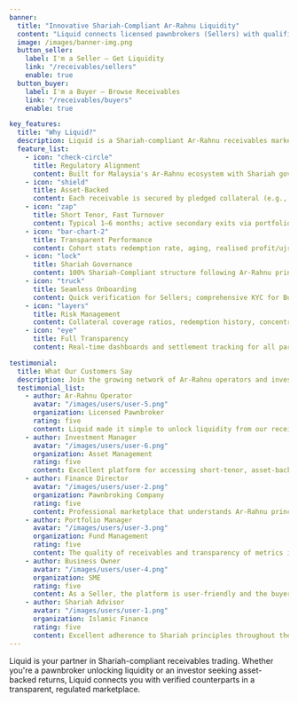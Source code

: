 ```yaml
---
banner:
  title: "Innovative Shariah-Compliant Ar-Rahnu Liquidity"
  content: "Liquid connects licensed pawnbrokers (Sellers) with qualified Buyers to trade Shariah-compliant Ar-Rahnu receivables. Asset-backed, short-tenor, transparent."
  image: /images/banner-img.png
  button_seller:
    label: I'm a Seller – Get Liquidity
    link: "/receivables/sellers"
    enable: true
  button_buyer:
    label: I'm a Buyer – Browse Receivables
    link: "/receivables/buyers"
    enable: true

key_features:
  title: "Why Liquid?"
  description: Liquid is a Shariah-compliant Ar-Rahnu receivables marketplace built for Malaysia's ecosystem with regulatory alignment, asset-backing, and transparent performance.
  feature_list:
    - icon: "check-circle"
      title: Regulatory Alignment
      content: Built for Malaysia's Ar-Rahnu ecosystem with Shariah governance and audit trail.
    - icon: "shield"
      title: Asset-Backed
      content: Each receivable is secured by pledged collateral (e.g., gold).
    - icon: "zap"
      title: Short Tenor, Fast Turnover
      content: Typical 1–6 months; active secondary exits via portfolio settlement.
    - icon: "bar-chart-2"
      title: Transparent Performance
      content: Cohort stats redemption rate, aging, realised profit/ujrah.
    - icon: "lock"
      title: Shariah Governance
      content: 100% Shariah-Compliant structure following Ar-Rahnu principles.
    - icon: "truck"
      title: Seamless Onboarding
      content: Quick verification for Sellers; comprehensive KYC for Buyers.
    - icon: "layers"
      title: Risk Management
      content: Collateral coverage ratios, redemption history, concentration limits.
    - icon: "eye"
      title: Full Transparency
      content: Real-time dashboards and settlement tracking for all participants.

testimonial:
  title: What Our Customers Say
  description: Join the growing network of Ar-Rahnu operators and investors using Liquid.
  testimonial_list:
    - author: Ar-Rahnu Operator
      avatar: "/images/users/user-5.png"
      organization: Licensed Pawnbroker
      rating: five
      content: Liquid made it simple to unlock liquidity from our receivables portfolio. The process was transparent and funds came quickly.
    - author: Investment Manager
      avatar: "/images/users/user-6.png"
      organization: Asset Management
      rating: five
      content: Excellent platform for accessing short-tenor, asset-backed receivables. Real-time data and transparent reporting.
    - author: Finance Director
      avatar: "/images/users/user-2.png"
      organization: Pawnbroking Company
      rating: five
      content: Professional marketplace that understands Ar-Rahnu principles. Highly recommended for liquidity management.
    - author: Portfolio Manager
      avatar: "/images/users/user-3.png"
      organization: Fund Management
      rating: five
      content: The quality of receivables and transparency of metrics is impressive. Solid investment platform.
    - author: Business Owner
      avatar: "/images/users/user-4.png"
      organization: SME
      rating: five
      content: As a Seller, the platform is user-friendly and the buyer pool is qualified and professional.
    - author: Shariah Advisor
      avatar: "/images/users/user-1.png"
      organization: Islamic Finance
      rating: five
      content: Excellent adherence to Shariah principles throughout the platform. Fully compliant structure.
---
```


Liquid is your partner in Shariah-compliant receivables trading. Whether you're a pawnbroker unlocking liquidity or an investor seeking asset-backed returns, Liquid connects you with verified counterparts in a transparent, regulated marketplace.

